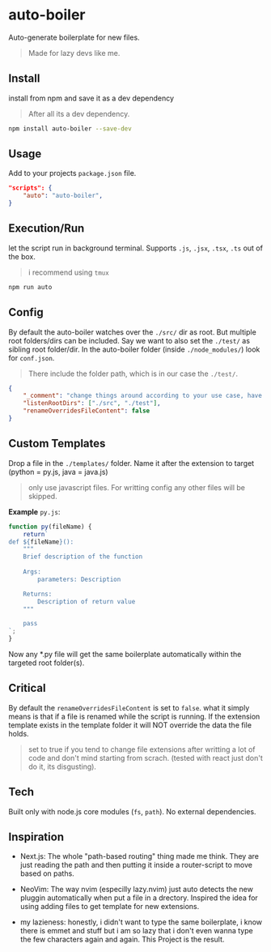 # auto-boiler

Auto-generate boilerplate for new files.
> Made for lazy devs like me.

## Install
install from npm and save it as a dev dependency 
> After all its a dev dependency.

```sh
npm install auto-boiler --save-dev
```

## Usage
Add to your projects `package.json` file.

```json
"scripts": {
    "auto": "auto-boiler",
}
```

## Execution/Run
let the script run in background terminal. Supports `.js`, `.jsx`, `.tsx`, `.ts` out of the box.
> i recommend using `tmux`

```sh
npm run auto
```

## Config 
By default the auto-boiler watches over the `./src/` dir as root. But multiple
root folders/dirs can be included. Say we want to also set the `./test/` as sibling root folder/dir.
In the auto-boiler folder (inside `./node_modules/`) look for `conf.json`. 
> There include the folder path, which is in our case the `./test/`.

```json
{
    "_comment": "change things around according to your use case, have fun >_<",
    "listenRootDirs": ["./src", "./test"],
    "renameOverridesFileContent": false
}
```

## Custom Templates
Drop a file in the `./templates/` folder. Name it after the extension to target (python = py.js, java = java.js)
> only use javascript files. For writting config any other files will be skipped.

**Example** `py.js`:

```js
function py(fileName) {
    return`
def ${fileName}(): 
    """
    Brief description of the function
    
    Args:
        parameters: Description

    Returns: 
        Description of return value
    """

    pass
`;
}
```
Now any *.py file will get the same boilerplate automatically within the targeted root folder(s).

## Critical 
By default the `renameOverridesFileContent` is set to `false`. what it simply means is that if a file is renamed while the script is running.
If the extension template exists in the template folder it will NOT override the data the file holds. 
> set to true if you tend to change file extensions after writting a lot of code and don't mind starting from scrach. (tested with react just don't do it, its disgusting).

## Tech
Built only with node.js core modules (`fs`, `path`). No external dependencies.

## Inspiration
- Next.js: The whole "path-based routing" thing made me think. They are just reading the path and then putting it 
inside a router-script to move based on paths. 

- NeoVim: The way nvim (especilly lazy.nvim) just auto detects the new pluggin automatically when put a file in a drectory. Inspired 
the idea for using adding files to get template for new extensions.

- my lazieness: honestly, i didn't want to type the same boilerplate, i know there is emmet and stuff but i am so lazy that i don't even wanna
type the few characters again and again. This Project is the result.


